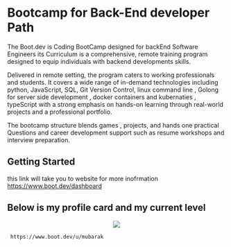 #  Bootcamp for Back-End developer Path 

The Boot.dev is  Coding BootCamp designed for backEnd Software Engineers its Curriculum is a comprehensive, 
remote training program designed to equip individuals with backend developments skills. 

Delivered in remote setting, the program caters to working professionals and students.
It covers a wide range of in-demand technologies including python, JavaScript, SQL, Git Version Control, linux command line , 
Golong for server side development , docker containers and kubernaties , typeScript 
with a strong emphasis on hands-on learning through real-world projects and a professional portfolio.


The bootcamp structure blends games ,  projects, and hands one practical Questions 
and career development support such as resume workshops and interview preparation.


## Getting Started

this link will take you to website for more inofrmation https://www.boot.dev/dashboard

## Below is my profile card and my current level 

<p align="center">
  <img src="https://api.boot.dev/v1/users/public/43bebd4c-2837-4d70-a7ac-d91a8417dfc9/thumbnail" >
</p>


```
 https://www.boot.dev/u/mubarak


```

